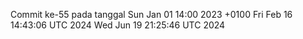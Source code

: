 Commit ke-55 pada tanggal Sun Jan 01 14:00 2023 +0100
Fri Feb 16 14:43:06 UTC 2024
Wed Jun 19 21:25:46 UTC 2024
